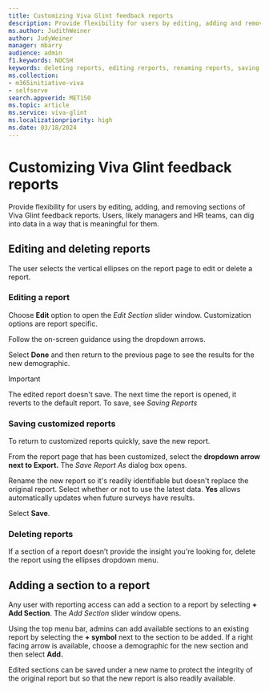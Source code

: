 ```yaml
---
title: Customizing Viva Glint feedback reports
description: Provide flexibility for users by editing, adding and removing sections of Viva Glint feedback reports. 
ms.author: JudithWeiner
author: JudyWeiner
manager: mbarry
audience: admin
f1.keywords: NOCSH
keywords: deleting reports, editing rerports, renaming reports, saving new reports, adding report sections
ms.collection:  
- m365initiative-viva
- selfserve 
search.appverid: MET150 
ms.topic: article
ms.service: viva-glint
ms.localizationpriority: high
ms.date: 03/18/2024
---
```


# Customizing Viva Glint feedback reports

Provide flexibility for users by editing, adding, and removing sections of Viva Glint feedback reports. Users, likely managers and HR teams, can dig into data in a way that is meaningful for them.

## Editing and deleting reports

The user selects the vertical ellipses on the report page to edit or delete a report.

### Editing a report

Choose **Edit** option to open the *Edit Section* slider window. Customization options are report specific. 

Follow the on-screen guidance using the dropdown arrows. 

Select **Done** and then return to the previous page to see the results for the new demographic. 

>[!IMPORTANT]
>The edited report doesn't save. The next time the report is opened, it reverts to the default report. To save, see *Saving Reports*

### Saving customized reports

To return to customized reports quickly, save the new report.

From the report page that has been customized, select the **dropdown arrow next to Export.** The *Save Report As* dialog box opens. 

Rename the new report so it's readily identifiable but doesn't replace the original report. Select whether or not to use the latest data. **Yes** allows automatically updates when future surveys have results. 

Select **Save**.

### Deleting reports

If a section of a report doesn’t provide the insight you're looking for, delete the report using the ellipses dropdown menu.

## Adding a section to a report

Any user with reporting access can add a section to a report by selecting **+ Add Section**. The *Add Section* slider window opens.

Using the top menu bar, admins can add available sections to an existing report by selecting the **+ symbol** next to the section to be added. If a right facing arrow is available, choose a demographic for the new section and then select **Add.**









Edited sections can be saved under a new name to protect the integrity of the original report but so that the new report is also readily available.

